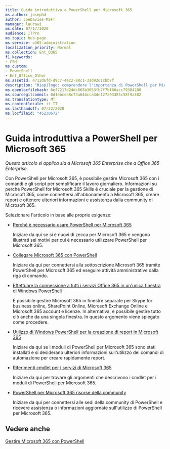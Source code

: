 ```yaml
---
title: Guida introduttiva a PowerShell per Microsoft 365
ms.author: josephd
author: JoeDavies-MSFT
manager: laurawi
ms.date: 07/17/2020
audience: ITPro
ms.topic: hub-page
ms.service: o365-administration
localization_priority: Normal
ms.collection: Ent_O365
f1.keywords:
- CSH
ms.custom:
- PowerShell
- Ent_Office_Other
ms.assetid: 4712d6fd-d9c7-4ec2-88c1-3ad9201cbb7f
description: "Riepilogo: comprendere l'importanza di PowerShell per Microsoft 365, connettersi al tenant di Microsoft 365 e ottenere assistenza."
ms.openlocfilehash: 6ef7217d24dc865b3053fb7f7bf66acc79384200
ms.sourcegitcommit: 0d1ebcea8c73a644cca3de127a93385c58f9a302
ms.translationtype: MT
ms.contentlocale: it-IT
ms.lasthandoff: 07/22/2020
ms.locfileid: "45230672"
---
```

# <a name="getting-started-with-powershell-for-microsoft-365"></a>Guida introduttiva a PowerShell per Microsoft 365

*Questo articolo si applica sia a Microsoft 365 Enterprise che a Office 365 Enterprise.*

Con PowerShell per Microsoft 365, è possibile gestire Microsoft 365 con i comandi e gli script per semplificare il lavoro giornaliero. Informazioni su perché PowerShell for Microsoft 365 Skills è cruciale per la gestione di Microsoft 365, come connettersi all'abbonamento a Microsoft 365, creare report e ottenere ulteriori informazioni e assistenza dalla community di Microsoft 365.
  
Selezionare l'articolo in base alle proprie esigenze:
  
- [Perché è necessario usare PowerShell per Microsoft 365](why-you-need-to-use-office-365-powershell.md)
    
    Iniziare da qui se si è nuovi di zecca per Microsoft 365 e vengono illustrati sei motivi per cui è necessario utilizzare PowerShell per Microsoft 365. 
    
- [Collegare Microsoft 365 con PowerShell](connect-to-office-365-powershell.md)
    
    Iniziare da qui per connettersi alla sottoscrizione Microsoft 365 tramite PowerShell per Microsoft 365 ed eseguire attività amministrative dalla riga di comando.
    
- [Effettuare la connessione a tutti i servizi Office 365 in un'unica finestra di Windows PowerShell](connect-to-all-office-365-services-in-a-single-windows-powershell-window.md)
    
    È possibile gestire Microsoft 365 in finestre separate per Skype for business online, SharePoint Online, Microsoft Exchange Online e Microsoft 365 account e licenze. In alternativa, è possibile gestire tutto ciò anche da una singola finestra. In questo argomento viene spiegato come procedere.
    
- [Utilizzo di Windows PowerShell per la creazione di report in Microsoft 365](use-windows-powershell-to-create-reports-in-office-365.md)
    
    Iniziare da qui se i moduli di PowerShell per Microsoft 365 sono stati installati e si desiderano ulteriori informazioni sull'utilizzo dei comandi di automazione per creare rapidamente report. 
    
- [Riferimenti cmdlet per i servizi di Microsoft 365](cmdlet-references-for-office-365-services.md)
    
    Iniziare da qui per trovare gli argomenti che descrivono i cmdlet per i moduli di PowerShell per Microsoft 365.
    
- [PowerShell per Microsoft 365 risorse della community](office-365-powershell-community-resources.md)
    
    Iniziare da qui per connettersi alle sedi della community di PowerShell e ricevere assistenza o informazioni aggiornate sull'utilizzo di PowerShell per Microsoft 365.
    
## <a name="see-also"></a>Vedere anche

[Gestire Microsoft 365 con PowerShell](manage-office-365-with-office-365-powershell.md)

